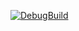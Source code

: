 [![DebugBuild](https://github.com/miyazakiyamato/GE3_DirectXGame/actions/workflows/DebugBuild.yml/badge.svg)](https://github.com/miyazakiyamato/GE3_DirectXGame/actions/workflows/DebugBuild.yml)
